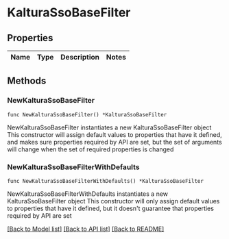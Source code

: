 # KalturaSsoBaseFilter

## Properties

Name | Type | Description | Notes
------------ | ------------- | ------------- | -------------

## Methods

### NewKalturaSsoBaseFilter

`func NewKalturaSsoBaseFilter() *KalturaSsoBaseFilter`

NewKalturaSsoBaseFilter instantiates a new KalturaSsoBaseFilter object
This constructor will assign default values to properties that have it defined,
and makes sure properties required by API are set, but the set of arguments
will change when the set of required properties is changed

### NewKalturaSsoBaseFilterWithDefaults

`func NewKalturaSsoBaseFilterWithDefaults() *KalturaSsoBaseFilter`

NewKalturaSsoBaseFilterWithDefaults instantiates a new KalturaSsoBaseFilter object
This constructor will only assign default values to properties that have it defined,
but it doesn't guarantee that properties required by API are set


[[Back to Model list]](../README.md#documentation-for-models) [[Back to API list]](../README.md#documentation-for-api-endpoints) [[Back to README]](../README.md)


